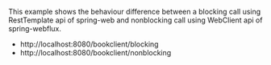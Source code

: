 
This example shows the behaviour difference between a blocking call using RestTemplate api of spring-web
and nonblocking call using WebClient api of spring-webflux.

* http://localhost:8080/bookclient/blocking
* http://localhost:8080/bookclient/nonblocking
